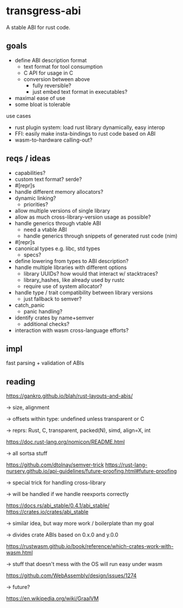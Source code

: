 # transgress-abi

A stable ABI for rust code.

## goals

- define ABI description format
  - text format for tool consumption
  - C API for usage in C
  - conversion between above
    - fully reversible?
    - just embed text format in executables?
- maximal ease of use
- some bloat is tolerable

use cases

- rust plugin system: load rust library dynamically, easy interop
- FFI: easily make insta-bindings to rust code based on ABI
- wasm-to-hardware calling-out?

## reqs / ideas

- capabilities?
- custom text format? serde?
- #[repr]s
- handle different memory allocators?
- dynamic linking?
  - priorities?
- allow multiple versions of single library
- allow as much cross-library-version usage as possible?
- handle generics through vtable ABI
  - need a vtable ABI
  - handle generics through snippets of generated rust code (nim)
- #[repr]s
- canonical types e.g. libc, std types
  - specs?
- define lowering from types to ABI description?
- handle multiple libraries with different options
  - library UUIDs? how would that interact w/ stacktraces?
  - library_hashes, like already used by rustc
  - require use of system allocator?
- handle type / trait compatibility between library versions
  - just fallback to semver?
- catch_panic
  - panic handling?
- identify crates by name+semver
  - additional checks?
- interaction with wasm cross-language efforts?

## impl

fast parsing + validation of ABIs

## reading

https://gankro.github.io/blah/rust-layouts-and-abis/

-> size, alignment

-> offsets within type: undefined unless transparent or C

-> reprs: Rust, C, transparent, packed(N), simd, align=X, int

https://doc.rust-lang.org/nomicon/README.html

-> all sortsa stuff

https://github.com/dtolnay/semver-trick
https://rust-lang-nursery.github.io/api-guidelines/future-proofing.html#future-proofing

-> special trick for handling cross-library

-> will be handled if we handle reexports correctly

https://docs.rs/abi_stable/0.4.1/abi_stable/
https://crates.io/crates/abi_stable

-> similar idea, but way more work / boilerplate than my goal

-> divides crate ABIs based on 0.x.0 and y.0.0

https://rustwasm.github.io/book/reference/which-crates-work-with-wasm.html

-> stuff that doesn't mess with the OS will run easy under wasm

https://github.com/WebAssembly/design/issues/1274

-> future?

https://en.wikipedia.org/wiki/GraalVM

